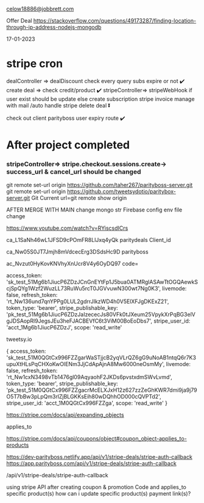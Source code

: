 celow18886@jobbrett.com

Offer Deal
https://stackoverflow.com/questions/49173287/finding-location-through-ip-address-nodejs-mongodb

17-01-2023

# stripe cron

dealController => dealDiscount check every query subs expire or not ✔️
create deal => check credit/product ✔️
stripeController=> stripeWebHook if user exist should be update else create
subscription stripe invoice manage with mail /auto handle stripe
delete deal :arrow_double_down:

check out client parityboss user expiry route ✔️

# After project completed

### stripeController=> stripe.checkout.sessions.create-> success_url & cancel_url should be changed

git remote set-url origin https://github.com/taher267/parityboss-server.git
git remote set-url origin https://github.com/tweetsydotio/paritybox-server.git
Git Current url=git remote show origin

AFTER MERGE WITH MAIN
change mongo str
Firebase config
env file change

https://www.youtube.com/watch?v=RYiscsdICrs

ca_L1SaNh46wL1JFSD9cPOmFR8LlJxq4yQk paritydeals Client_id

ca_Nw05S0JT7Jmjh8mVdcecErg3DSdsHc9D parityboss

ac_Nvzut0HyKovKNVhyXnUcr8V4y6OyDQ97 code=

access_token: 'sk_test_51Mg6b1JiucP6ZDzJCnGnEYtFp1J5bua0ATMRglASAwTtOGQAewkScjSpQYg1Wzf2WuzLL73RuWu5rcT0JGVvuwN300wt7Ng0K3',
livemode: false,
refresh_token: 'rt_Nw136und7qnYPPg0LUL2gdrrJIkzWD4h0V5ElXFJgDKExZ21',
token_type: 'bearer',
stripe_publishable_key: 'pk_test_51Mg6b1JiucP6ZDzJaIzececJs80VFk0tJXeum25VpykXrPqBG3elVgJDSAopRl9JegsJEu3heFJACBEVfC6t3ViM00BoEoDbs7',
stripe_user_id: 'acct_1Mg6b1JiucP6ZDzJ',
scope: 'read_write'

  <!-- https://connect.stripe.com/oauth/v2/authorize?response_type=code&client_id=ca_NvzOC4X6WdAgXrkMsQTFfbSrWOQQgqco&scope=read_write&redirect_uri=https://example.com/ -->

tweetsy.io

{
access_token: 'sk_test_51M0QGtCx996FZZgarWaSTjjcB2yqVLrQZ6gG9uNoAB1ntqQ6r7K3upuXtHLsPqCHXoKwOlENm3JjCdApAjnA8Mw6000neOsmMy',
livemode: false,
refresh_token: 'rt_Nw1cxN3498vTb1476gl09AqyaohF2JKDs6pvstxdmSWvLvmd',
token_type: 'bearer',
stripe_publishable_key: 'pk_test_51M0QGtCx996FZZgacrMcELXJxH12z627zzZeGhKWR7dmi9ja9j79O5T7bBw3pLpQm3rlZjBLGKKsEih80wDQhhOD000cQVPTd2',
stripe_user_id: 'acct_1M0QGtCx996FZZga',
scope: 'read_write'
}

https://stripe.com/docs/api/expanding_objects

applies_to

https://stripe.com/docs/api/coupons/object#coupon_object-applies_to-products

https://dev-parityboss.netlify.app/api/v1/stripe-deals/stripe-auth-callback
https://app.parityboss.com/api/v1/stripe-deals/stripe-auth-callback

/api/v1/stripe-deals/stripe-auth-callback

using stripe API after creating coupon & promotion Code and applies_to specific product(s) how can i update specific product(s) payment link(s)?
